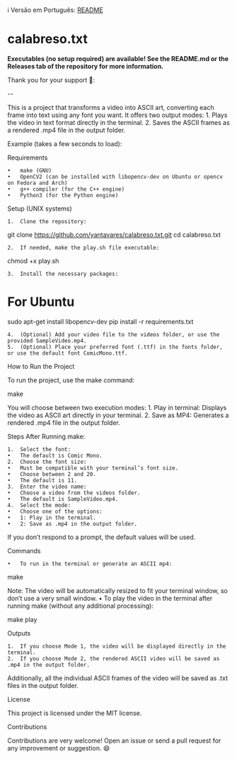 ℹ️ Versão em Português: [README](README.md)

# calabreso.txt

**Executables (no setup required) are available! See the README.md or the Releases tab of the repository for more information.**

Thank you for your support 🌠:

--

This is a project that transforms a video into ASCII art, converting each frame into text using any font you want. It offers two output modes:
	1.	Plays the video in text format directly in the terminal.
	2.	Saves the ASCII frames as a rendered .mp4 file in the output folder.

Example (takes a few seconds to load):

Requirements

	•	make (GNU)
	•	OpenCV2 (can be installed with libopencv-dev on Ubuntu or opencv on Fedora and Arch)
	•	g++ compiler (for the C++ engine)
	•	Python3 (for the Python engine)

Setup (UNIX systems)

	1.	Clone the repository:

  git clone https://github.com/yantavares/calabreso.txt.git
  cd calabreso.txt

	2.	If needed, make the play.sh file executable:

  chmod +x play.sh

	3.	Install the necessary packages:

   # For Ubuntu
   sudo apt-get install libopencv-dev
   pip install -r requirements.txt

	4.	(Optional) Add your video file to the videos folder, or use the provided SampleVideo.mp4.
	5.	(Optional) Place your preferred font (.ttf) in the fonts folder, or use the default font ComicMono.ttf.

How to Run the Project

To run the project, use the make command:

   make

You will choose between two execution modes:
	1.	Play in terminal: Displays the video as ASCII art directly in your terminal.
	2.	Save as MP4: Generates a rendered .mp4 file in the output folder.

Steps After Running make:

	1.	Select the font:
	•	The default is Comic Mono.
	2.	Choose the font size:
	•	Must be compatible with your terminal’s font size.
	•	Choose between 2 and 20.
	•	The default is 11.
	3.	Enter the video name:
	•	Choose a video from the videos folder.
	•	The default is SampleVideo.mp4.
	4.	Select the mode:
	•	Choose one of the options:
	•	1: Play in the terminal.
	•	2: Save as .mp4 in the output folder.

If you don’t respond to a prompt, the default values will be used.

Commands

	•	To run in the terminal or generate an ASCII mp4:

   make

Note: The video will be automatically resized to fit your terminal window, so don’t use a very small window.
	•	To play the video in the terminal after running make (without any additional processing):

   make play

Outputs

	1.	If you choose Mode 1, the video will be displayed directly in the terminal.
	2.	If you choose Mode 2, the rendered ASCII video will be saved as .mp4 in the output folder.

Additionally, all the individual ASCII frames of the video will be saved as .txt files in the output folder.

License

This project is licensed under the MIT license.

Contributions

Contributions are very welcome! Open an issue or send a pull request for any improvement or suggestion. 😄